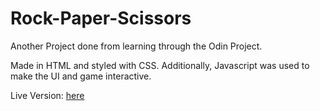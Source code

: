 # Rock-Paper-Scissors

Another Project done from learning through the Odin Project. 

Made in HTML and styled with CSS. Additionally, Javascript was used to make the UI and game interactive. 

Live Version: [here](https://jovonlim.github.io/Rock-Paper-Scissors/)
